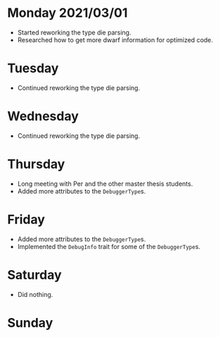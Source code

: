 # Monday 2021/03/01
* Started reworking the type die parsing.
* Researched how to get more dwarf information for optimized code.


# Tuesday
* Continued reworking the type die parsing.


# Wednesday
* Continued reworking the type die parsing.


# Thursday
* Long meeting with Per and the other master thesis students.
* Added more attributes to the `DebuggerType`s.


# Friday
* Added more attributes to the `DebuggerType`s.
* Implemented the `DebugInfo` trait for some of the `DebuggerType`s.


# Saturday
* Did nothing.


# Sunday

